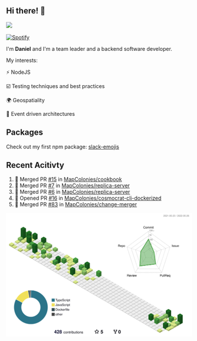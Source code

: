 ## Hi there! 👋

<p>
  <img src="https://github-readme-stats.vercel.app/api?username=syncush&theme=tokyonight">
</p>

[![Spotify](https://novatorem-rust.vercel.app/api/spotify)](https://open.spotify.com/user/syncush)

I'm **Daniel** and I'm a team leader and a backend software developer.

My interests:

⚡ NodeJS

☑️ Testing techniques and best practices

🌍 Geospatiality

🧠 Event driven architectures

## Packages
Check out my first npm package: [slack-emojis](https://www.npmjs.com/package/slack-emojis)

## Recent Acitivty
<!--START_SECTION:activity-->
1. 🎉 Merged PR [#15](https://github.com/MapColonies/cookbook/pull/15) in [MapColonies/cookbook](https://github.com/MapColonies/cookbook)
2. 🎉 Merged PR [#7](https://github.com/MapColonies/replica-server/pull/7) in [MapColonies/replica-server](https://github.com/MapColonies/replica-server)
3. 🎉 Merged PR [#6](https://github.com/MapColonies/replica-server/pull/6) in [MapColonies/replica-server](https://github.com/MapColonies/replica-server)
4. 💪 Opened PR [#16](https://github.com/MapColonies/cosmocrat-cli-dockerized/pull/16) in [MapColonies/cosmocrat-cli-dockerized](https://github.com/MapColonies/cosmocrat-cli-dockerized)
5. 🎉 Merged PR [#83](https://github.com/MapColonies/change-merger/pull/83) in [MapColonies/change-merger](https://github.com/MapColonies/change-merger)
<!--END_SECTION:activity-->

![contrib](./profile-3d-contrib/profile-green-animate.svg)

